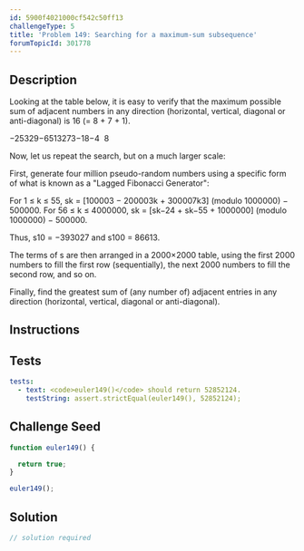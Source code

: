 ```yaml
---
id: 5900f4021000cf542c50ff13
challengeType: 5
title: 'Problem 149: Searching for a maximum-sum subsequence'
forumTopicId: 301778
---
```


## Description
<section id='description'>
Looking at the table below, it is easy to verify that the maximum possible sum of adjacent numbers in any direction (horizontal, vertical, diagonal or anti-diagonal) is 16 (= 8 + 7 + 1).


−25329−6513273−18−4  8

Now, let us repeat the search, but on a much larger scale:

First, generate four million pseudo-random numbers using a specific form of what is known as a "Lagged Fibonacci Generator":

For 1 ≤ k ≤ 55, sk = [100003 − 200003k + 300007k3] (modulo 1000000) − 500000.
For 56 ≤ k ≤ 4000000, sk = [sk−24 + sk−55 + 1000000] (modulo 1000000) − 500000.

Thus, s10 = −393027 and s100 = 86613.

The terms of s are then arranged in a 2000×2000 table, using the first 2000 numbers to fill the first row (sequentially), the next 2000 numbers to fill the second row, and so on.

Finally, find the greatest sum of (any number of) adjacent entries in any direction (horizontal, vertical, diagonal or anti-diagonal).
</section>

## Instructions
<section id='instructions'>

</section>

## Tests
<section id='tests'>

```yml
tests:
  - text: <code>euler149()</code> should return 52852124.
    testString: assert.strictEqual(euler149(), 52852124);

```

</section>

## Challenge Seed
<section id='challengeSeed'>

<div id='js-seed'>

```js
function euler149() {

  return true;
}

euler149();
```

</div>



</section>

## Solution
<section id='solution'>

```js
// solution required
```

</section>
